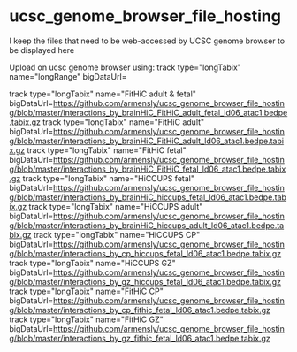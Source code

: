# ucsc_genome_browser_file_hosting
I keep the files that need to be web-accessed by UCSC genome browser to be displayed here

Upload on ucsc genome browser using:
track type="longTabix" name="longRange" bigDataUrl=<url>

track type="longTabix" name="FitHiC adult & fetal" bigDataUrl=https://github.com/armensly/ucsc_genome_browser_file_hosting/blob/master/interactions_by_brainHiC_FitHiC_adult_fetal_ld06_atac1.bedpe.tabix.gz
track type="longTabix" name="FitHiC adult" bigDataUrl=https://github.com/armensly/ucsc_genome_browser_file_hosting/blob/master/interactions_by_brainHiC_FitHiC_adult_ld06_atac1.bedpe.tabix.gz
track type="longTabix" name="FitHiC fetal" bigDataUrl=https://github.com/armensly/ucsc_genome_browser_file_hosting/blob/master/interactions_by_brainHiC_FitHiC_fetal_ld06_atac1.bedpe.tabix.gz
track type="longTabix" name="HiCCUPS fetal" bigDataUrl=https://github.com/armensly/ucsc_genome_browser_file_hosting/blob/master/interactions_by_brainHiC_hiccups_fetal_ld06_atac1.bedpe.tabix.gz
track type="longTabix" name="HiCCUPS adult" bigDataUrl=https://github.com/armensly/ucsc_genome_browser_file_hosting/blob/master/interactions_by_brainHiC_hiccups_adult_ld06_atac1.bedpe.tabix.gz
track type="longTabix" name="HiCCUPS CP" bigDataUrl=https://github.com/armensly/ucsc_genome_browser_file_hosting/blob/master/interactions_by_cp_hiccups_fetal_ld06_atac1.bedpe.tabix.gz
track type="longTabix" name="HiCCUPS GZ" bigDataUrl=https://github.com/armensly/ucsc_genome_browser_file_hosting/blob/master/interactions_by_gz_hiccups_fetal_ld06_atac1.bedpe.tabix.gz
track type="longTabix" name="FitHiC CP" bigDataUrl=https://github.com/armensly/ucsc_genome_browser_file_hosting/blob/master/interactions_by_cp_fithic_fetal_ld06_atac1.bedpe.tabix.gz
track type="longTabix" name="FitHiC GZ" bigDataUrl=https://github.com/armensly/ucsc_genome_browser_file_hosting/blob/master/interactions_by_gz_fithic_fetal_ld06_atac1.bedpe.tabix.gz
